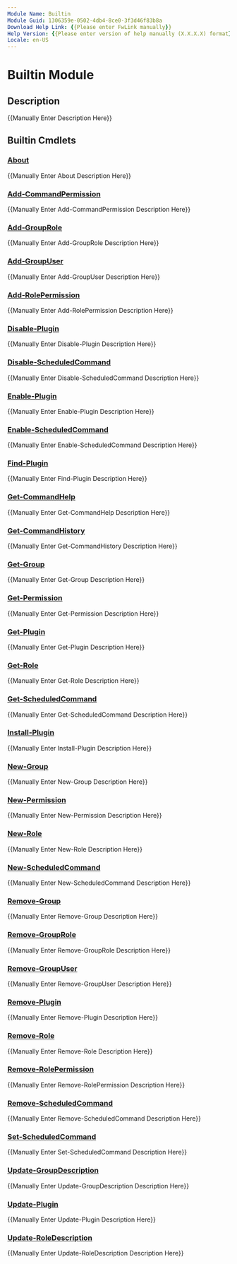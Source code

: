 ```yaml
---
Module Name: Builtin
Module Guid: 1306359e-0502-4db4-8ce0-3f3d46f83b8a
Download Help Link: {{Please enter FwLink manually}}
Help Version: {{Please enter version of help manually (X.X.X.X) format}}
Locale: en-US
---
```


# Builtin Module
## Description
{{Manually Enter Description Here}}

## Builtin Cmdlets
### [About](About.md)
{{Manually Enter About Description Here}}

### [Add-CommandPermission](Add-CommandPermission.md)
{{Manually Enter Add-CommandPermission Description Here}}

### [Add-GroupRole](Add-GroupRole.md)
{{Manually Enter Add-GroupRole Description Here}}

### [Add-GroupUser](Add-GroupUser.md)
{{Manually Enter Add-GroupUser Description Here}}

### [Add-RolePermission](Add-RolePermission.md)
{{Manually Enter Add-RolePermission Description Here}}

### [Disable-Plugin](Disable-Plugin.md)
{{Manually Enter Disable-Plugin Description Here}}

### [Disable-ScheduledCommand](Disable-ScheduledCommand.md)
{{Manually Enter Disable-ScheduledCommand Description Here}}

### [Enable-Plugin](Enable-Plugin.md)
{{Manually Enter Enable-Plugin Description Here}}

### [Enable-ScheduledCommand](Enable-ScheduledCommand.md)
{{Manually Enter Enable-ScheduledCommand Description Here}}

### [Find-Plugin](Find-Plugin.md)
{{Manually Enter Find-Plugin Description Here}}

### [Get-CommandHelp](Get-CommandHelp.md)
{{Manually Enter Get-CommandHelp Description Here}}

### [Get-CommandHistory](Get-CommandHistory.md)
{{Manually Enter Get-CommandHistory Description Here}}

### [Get-Group](Get-Group.md)
{{Manually Enter Get-Group Description Here}}

### [Get-Permission](Get-Permission.md)
{{Manually Enter Get-Permission Description Here}}

### [Get-Plugin](Get-Plugin.md)
{{Manually Enter Get-Plugin Description Here}}

### [Get-Role](Get-Role.md)
{{Manually Enter Get-Role Description Here}}

### [Get-ScheduledCommand](Get-ScheduledCommand.md)
{{Manually Enter Get-ScheduledCommand Description Here}}

### [Install-Plugin](Install-Plugin.md)
{{Manually Enter Install-Plugin Description Here}}

### [New-Group](New-Group.md)
{{Manually Enter New-Group Description Here}}

### [New-Permission](New-Permission.md)
{{Manually Enter New-Permission Description Here}}

### [New-Role](New-Role.md)
{{Manually Enter New-Role Description Here}}

### [New-ScheduledCommand](New-ScheduledCommand.md)
{{Manually Enter New-ScheduledCommand Description Here}}

### [Remove-Group](Remove-Group.md)
{{Manually Enter Remove-Group Description Here}}

### [Remove-GroupRole](Remove-GroupRole.md)
{{Manually Enter Remove-GroupRole Description Here}}

### [Remove-GroupUser](Remove-GroupUser.md)
{{Manually Enter Remove-GroupUser Description Here}}

### [Remove-Plugin](Remove-Plugin.md)
{{Manually Enter Remove-Plugin Description Here}}

### [Remove-Role](Remove-Role.md)
{{Manually Enter Remove-Role Description Here}}

### [Remove-RolePermission](Remove-RolePermission.md)
{{Manually Enter Remove-RolePermission Description Here}}

### [Remove-ScheduledCommand](Remove-ScheduledCommand.md)
{{Manually Enter Remove-ScheduledCommand Description Here}}

### [Set-ScheduledCommand](Set-ScheduledCommand.md)
{{Manually Enter Set-ScheduledCommand Description Here}}

### [Update-GroupDescription](Update-GroupDescription.md)
{{Manually Enter Update-GroupDescription Description Here}}

### [Update-Plugin](Update-Plugin.md)
{{Manually Enter Update-Plugin Description Here}}

### [Update-RoleDescription](Update-RoleDescription.md)
{{Manually Enter Update-RoleDescription Description Here}}

